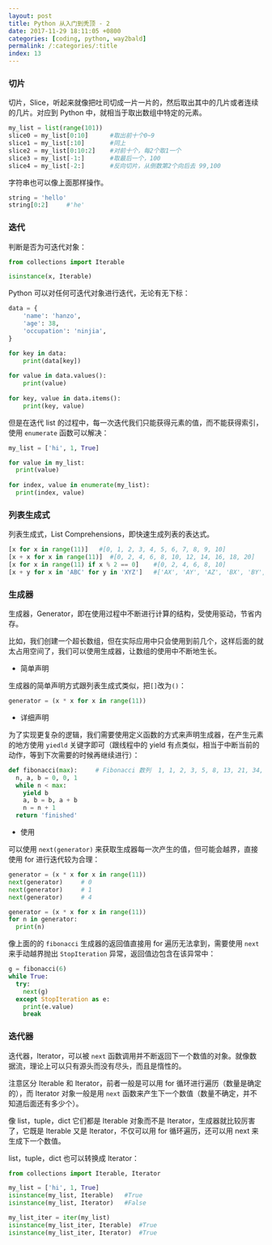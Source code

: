 ```yaml
---
layout: post
title: Python 从入门到秃顶 - 2
date: 2017-11-29 18:11:05 +0800
categories: [coding, python, way2bald]
permalink: /:categories/:title
index: 13
---
```


### 切片

切片，Slice，听起来就像把吐司切成一片一片的，然后取出其中的几片或者连续的几片。对应到 Python 中，就相当于取出数组中特定的元素。

```python
my_list = list(range(101))
slice0 = my_list[0:10]		#取出前十个0~9
slice1 = my_list[:10]		#同上
slice2 = my_list[0:10:2]	#对前十个，每2个取1一个
slice3 = my_list[-1:]		#取最后一个，100
slice4 = my_list[-2:]		#反向切片，从倒数第2个向后去 99,100
```

字符串也可以像上面那样操作。

```python
string = 'hello'
string[0:2]		#'he'
```

### 迭代

判断是否为可迭代对象：

```python
from collections import Iterable

isinstance(x, Iterable)
```

Python 可以对任何可迭代对象进行迭代，无论有无下标：

```python
data = {
    'name': 'hanzo',
    'age': 38,
    'occupation': 'ninjia',
}

for key in data:
    print(data[key])
    
for value in data.values():
    print(value)
    
for key, value in data.items():
    print(key, value)
```

但是在迭代 list 的过程中，每一次迭代我们只能获得元素的值，而不能获得索引，使用 `enumerate` 函数可以解决：

```python
my_list = ['hi', 1, True]

for value in my_list:
  print(value)
  
for index, value in enumerate(my_list):
  print(index, value)
```

### 列表生成式

列表生成式，List Comprehensions，即快速生成列表的表达式。

```python
[x for x in range(11)]   #[0, 1, 2, 3, 4, 5, 6, 7, 8, 9, 10]
[x + x for x in range(11)]	#[0, 2, 4, 6, 8, 10, 12, 14, 16, 18, 20]
[x for x in range(11) if x % 2 == 0]	#[0, 2, 4, 6, 8, 10]
[x + y for x in 'ABC' for y in 'XYZ']	#['AX', 'AY', 'AZ', 'BX', 'BY', 'BZ', 'CX', 'CY', 'CZ']
```

### 生成器

生成器，Generator，即在使用过程中不断进行计算的结构，受使用驱动，节省内存。

比如，我们创建一个超长数组，但在实际应用中只会使用到前几个，这样后面的就太占用空间了，我们可以使用生成器，让数组的使用中不断地生长。

* 简单声明

生成器的简单声明方式跟列表生成式类似，把`[]`改为`()`：

```python
generator = (x * x for x in range(11))
```

* 详细声明

为了实现更复杂的逻辑，我们需要使用定义函数的方式来声明生成器，在产生元素的地方使用 `yiedld` 关键字即可（跟线程中的 yield 有点类似，相当于中断当前的动作，等到下次需要的时候再继续进行）：

```python
def fibonacci(max):		# Fibonacci 数列  1, 1, 2, 3, 5, 8, 13, 21, 34, ...
  n, a, b = 0, 0, 1
  while n < max:
    yield b
    a, b = b, a + b
    n = n + 1
  return 'finished'
```

* 使用

可以使用 `next(generator)` 来获取生成器每一次产生的值，但可能会越界，直接使用 for 进行迭代较为合理：

```python
generator = (x * x for x in range(11))
next(generator)		# 0
next(generator)		# 1
next(generator)		# 4
```

```python
generator = (x * x for x in range(11))
for n in generator:
  print(n)
```

像上面的的 `fibonacci` 生成器的返回值直接用 for 遍历无法拿到，需要使用 `next` 来手动越界抛出 `StopIteration` 异常，返回值边包含在该异常中：

```python
g = fibonacci(6)
while True:
  try:
    next(g)
  except StopIteration as e:
    print(e.value)
    break
```

### 迭代器

迭代器，Iterator，可以被 `next` 函数调用并不断返回下一个数值的对象。就像数据流，理论上可以只有源头而没有尽头，而且是惰性的。

注意区分 Iterable 和 Iterator，前者一般是可以用 for 循环进行遍历（数量是确定的），而 Iterator 对象一般是用 `next` 函数来产生下一个数值（数量不确定，并不知道后面还有多少个）。

像 list，tuple，dict 它们都是 Iterable 对象而不是 Iterator，生成器就比较厉害了，它既是 Iterable 又是 Iterator，不仅可以用 for 循环遍历，还可以用 next 来生成下一个数值。

list，tuple，dict 也可以转换成 Iterator：

```python
from collections import Iterable, Iterator

my_list = ['hi', 1, True]
isinstance(my_list, Iterable)	#True
isinstance(my_list, Iterator)	#False

my_list_iter = iter(my_list)
isinstance(my_list_iter, Iterable)	#True
isinstance(my_list_iter, Iterator)	#True
```

